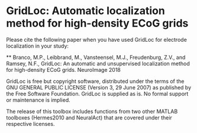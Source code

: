 # GridLoc: Automatic localization method for high-density ECoG grids 

Please cite the following paper when you have used GridLoc for electrode localization in your study:

** Branco, M.P., Leibbrand, M., Vansteensel, M.J., Freudenburg, Z.V., and Ramsey, N.F., GridLoc: An automatic and unsupervised localization method for high-density ECoG grids. NeuroImage 2018

GridLoc is free but copyright software, distributed under the terms of the GNU GENERAL PUBLIC LICENSE (Version 3, 29 June 2007) as published by the Free Software Foundation. GridLoc is supplied as is. No formal support or maintenance is implied.

The release of this toolbox includes functions from two other MATLAB toolboxes (Hermes2010 and NeuralAct) that are covered under their respective licenses.
